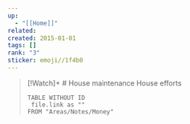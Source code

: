 ```yaml
---
up:
  - "[[Home]]"
related: 
created: 2015-01-01
tags: []
rank: "3"
sticker: emoji//1f4b0
---
```



> [!Watch]+ # House maintenance
> House efforts 
> 
> ```dataview
> TABLE WITHOUT ID
>  file.link as ""
> FROM "Areas/Notes/Money"
> ```

